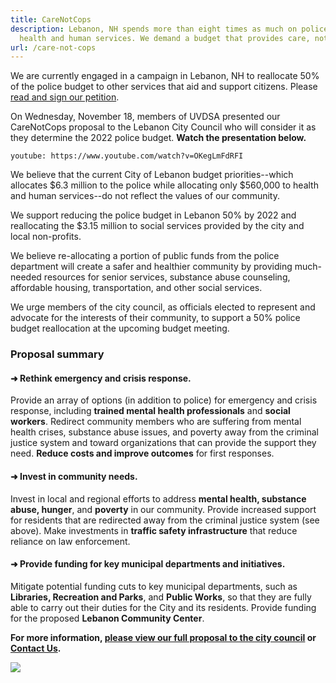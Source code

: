 ```yaml
---
title: CareNotCops
description: Lebanon, NH spends more than eight times as much on police as on
  health and human services. We demand a budget that provides care, not cops.
url: /care-not-cops
---
```


We are currently engaged in a campaign in Lebanon, NH to reallocate 50% of the police budget to other services that aid and support citizens. Please [read and sign our petition](https://docs.google.com/forms/d/e/1FAIpQLSe-CIQ2TXU22NvmwqyUqVhepf-br9Y1l7B5ud1AG9ds9pWPVA/viewform?usp=sf_link).

On Wednesday, November 18, members of UVDSA presented our CareNotCops proposal to the Lebanon City Council who will consider it as they determine the 2022 police budget. **Watch the presentation below.**

`youtube: https://www.youtube.com/watch?v=OKegLmFdRFI`

We believe that the current City of Lebanon budget priorities--which allocates $6.3 million to the police while allocating only $560,000 to health and human services--do not reflect the values of our community.

We support reducing the police budget in Lebanon 50% by 2022 and reallocating the $3.15 million to social services provided by the city and local non-profits.

We believe re-allocating a portion of public funds from the police department will create a safer and healthier community by providing much-needed resources for senior services, substance abuse counseling, affordable housing, transportation, and other social services.

We urge members of the city council, as officials elected to represent and advocate for the interests of their community, to support a 50% police budget reallocation at the upcoming budget meeting.

### Proposal summary

#### ➜ Rethink emergency and crisis response.

Provide an array of options (in addition to police) for emergency and crisis response, including **trained mental health professionals** and **social workers**. Redirect community members who are suffering from mental health crises, substance abuse issues, and poverty away from the criminal justice system and toward organizations that can provide the support they need. **Reduce costs and improve outcomes** for first responses.

#### ➜ Invest in community needs.

Invest in local and regional efforts to address **mental health, substance abuse, hunger**, and **poverty** in our community. Provide increased support for residents that are redirected away from the criminal justice system (see above). Make investments in **traffic safety infrastructure** that reduce reliance on law enforcement.

#### ➜ Provide funding for key municipal departments and initiatives.

Mitigate potential funding cuts to key municipal departments, such as **Libraries,
Recreation and Parks**, and **Public Works**, so that they are fully able to carry out their duties for the City and its residents. Provide funding for the proposed **Lebanon Community Center**.

**For more information, [please view our full proposal to the city council](https://drive.google.com/file/d/1W_grwocGp1kh9SwKLI6OeFc3fEz2GOCb/view?usp=sharing) or [Contact Us](/contact).**

![](/uploads/twitterbanner2.png)

